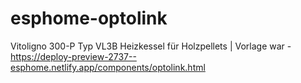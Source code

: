 # esphome-optolink

Vitoligno 300-P Typ VL3B Heizkessel für Holzpellets |
Vorlage war - https://deploy-preview-2737--esphome.netlify.app/components/optolink.html
